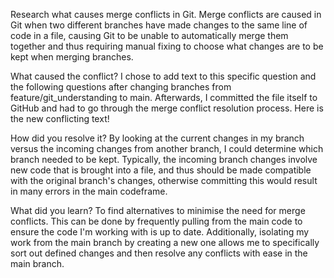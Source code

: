 Research what causes merge conflicts in Git.
Merge conflicts are caused in Git when two different branches have made changes to the same line of code in a file, causing Git to be unable to automatically merge them together and thus requiring manual fixing to choose what changes are to be kept when merging branches.

What caused the conflict?
I chose to add text to this specific question and the following questions after changing branches from feature/git_understanding to main. Afterwards, I committed the file itself to GitHub and had to go through the merge conflict resolution process. Here is the new conflicting text!

How did you resolve it?
By looking at the current changes in my branch versus the incoming changes from another branch, I could determine which branch needed to be kept. Typically, the incoming branch changes involve new code that is brought into a file, and thus should be made compatible with the original branch's changes, otherwise committing this would result in many errors in the main codeframe.

What did you learn?
To find alternatives to minimise the need for merge conflicts. This can be done by frequently pulling from the main code to ensure the code I'm working with is up to date. Additionally, isolating my work from the main branch by creating a new one allows me to specifically sort out defined changes and then resolve any conflicts with ease in the main branch.
